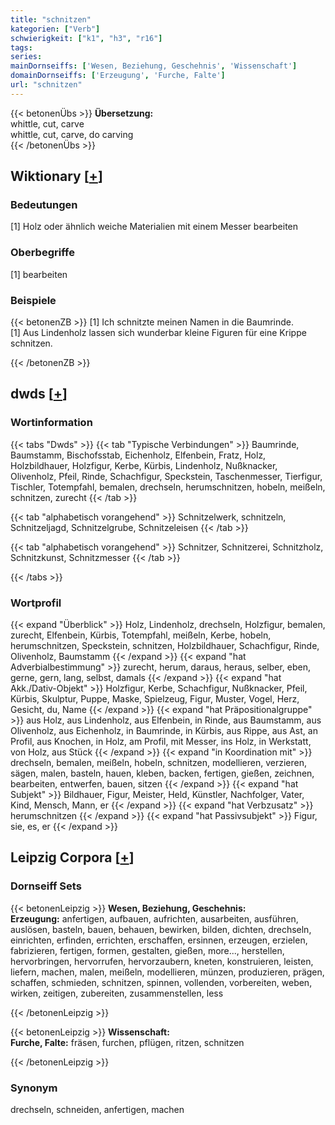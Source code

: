 ```yaml
---
title: "schnitzen"
kategorien: ["Verb"]
schwierigkeit: ["k1", "h3", "r16"]
tags:
series:
mainDornseiffs: ['Wesen, Beziehung, Geschehnis', 'Wissenschaft']
domainDornseiffs: ['Erzeugung', 'Furche, Falte']
url: "schnitzen"
---
```


{{< betonenÜbs >}}
**Übersetzung:**  
whittle, cut, carve  
whittle, cut, carve, do carving  
{{< /betonenÜbs >}}

## Wiktionary [[+](https://de.wiktionary.org/wiki/schnitzen)]

### Bedeutungen
[1] Holz oder ähnlich weiche Materialien mit einem Messer bearbeiten  

### Oberbegriffe
[1] bearbeiten  

### Beispiele
{{< betonenZB >}}
[1] Ich schnitzte meinen Namen in die Baumrinde.  
[1] Aus Lindenholz lassen sich wunderbar kleine Figuren für eine Krippe schnitzen.  

{{< /betonenZB >}}


## dwds [[+](https://www.dwds.de/wb/schnitzen)]

### Wortinformation
{{< tabs "Dwds" >}}
{{< tab "Typische Verbindungen" >}}
Baumrinde, Baumstamm, Bischofsstab, Eichenholz, Elfenbein, Fratz, Holz, Holzbildhauer, Holzfigur, Kerbe, Kürbis, Lindenholz, Nußknacker, Olivenholz, Pfeil, Rinde, Schachfigur, Speckstein, Taschenmesser, Tierfigur, Tischler, Totempfahl, bemalen, drechseln, herumschnitzen, hobeln, meißeln, schnitzen, zurecht
{{< /tab >}}

{{< tab "alphabetisch vorangehend" >}}
Schnitzelwerk, schnitzeln, Schnitzeljagd, Schnitzelgrube, Schnitzeleisen
{{< /tab >}}

{{< tab "alphabetisch vorangehend" >}}
Schnitzer, Schnitzerei, Schnitzholz, Schnitzkunst, Schnitzmesser
{{< /tab >}}

{{< /tabs >}}

### Wortprofil
{{< expand "Überblick" >}} Holz, Lindenholz, drechseln, Holzfigur, bemalen, zurecht, Elfenbein, Kürbis, Totempfahl, meißeln, Kerbe, hobeln, herumschnitzen, Speckstein, schnitzen, Holzbildhauer, Schachfigur, Rinde, Olivenholz, Baumstamm {{< /expand >}}
{{< expand "hat Adverbialbestimmung" >}} zurecht, herum, daraus, heraus, selber, eben, gerne, gern, lang, selbst, damals {{< /expand >}}
{{< expand "hat Akk./Dativ-Objekt" >}} Holzfigur, Kerbe, Schachfigur, Nußknacker, Pfeil, Kürbis, Skulptur, Puppe, Maske, Spielzeug, Figur, Muster, Vogel, Herz, Gesicht, du, Name {{< /expand >}}
{{< expand "hat Präpositionalgruppe" >}} aus Holz, aus Lindenholz, aus Elfenbein, in Rinde, aus Baumstamm, aus Olivenholz, aus Eichenholz, in Baumrinde, in Kürbis, aus Rippe, aus Ast, an Profil, aus Knochen, in Holz, am Profil, mit Messer, ins Holz, in Werkstatt, von Holz, aus Stück {{< /expand >}}
{{< expand "in Koordination mit" >}} drechseln, bemalen, meißeln, hobeln, schnitzen, modellieren, verzieren, sägen, malen, basteln, hauen, kleben, backen, fertigen, gießen, zeichnen, bearbeiten, entwerfen, bauen, sitzen {{< /expand >}}
{{< expand "hat Subjekt" >}} Bildhauer, Figur, Meister, Held, Künstler, Nachfolger, Vater, Kind, Mensch, Mann, er {{< /expand >}}
{{< expand "hat Verbzusatz" >}} herumschnitzen {{< /expand >}}
{{< expand "hat Passivsubjekt" >}} Figur, sie, es, er {{< /expand >}}

## Leipzig Corpora [[+](https://corpora.uni-leipzig.de/en/res?word=schnitzen&corpusId=deu_newscrawl-public_2018)]

### Dornseiff Sets
{{< betonenLeipzig >}}
**Wesen, Beziehung, Geschehnis:**  
**Erzeugung:** anfertigen, aufbauen, aufrichten, ausarbeiten, ausführen, auslösen, basteln, bauen, behauen, bewirken, bilden, dichten, drechseln, einrichten, erfinden, errichten, erschaffen, ersinnen, erzeugen, erzielen, fabrizieren, fertigen, formen, gestalten, gießen, more..., herstellen, hervorbringen, hervorrufen, hervorzaubern, kneten, konstruieren, leisten, liefern, machen, malen, meißeln, modellieren, münzen, produzieren, prägen, schaffen, schmieden, schnitzen, spinnen, vollenden, vorbereiten, weben, wirken, zeitigen, zubereiten, zusammenstellen, less  

{{< /betonenLeipzig >}}


{{< betonenLeipzig >}}
**Wissenschaft:**  
**Furche, Falte:** fräsen, furchen, pflügen, ritzen, schnitzen  

{{< /betonenLeipzig >}}

### Synonym
drechseln, schneiden, anfertigen, machen

